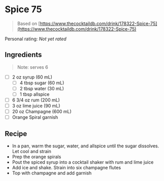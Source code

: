 # Spice 75

> Based on [https://www.thecocktaildb.com/drink/178322-Spice-75](https://www.thecocktaildb.com/drink/178322-Spice-75)

<!-- {cts} rating=0; (User can specify rating on scale of 1-5) -->

Personal rating: *Not yet rated*

<!-- {cte} -->

<!-- {cts} name_image=None; (User can specify image name) -->

<!-- TODO: Capture image -->

<!-- {cte} -->

## Ingredients

> Note: serves 6

- [ ] 2 oz syrup (60 mL)
    - [ ] 4 tbsp sugar (60 mL)
    - [ ] 2 tbsp water (30 mL)
    - [ ] 1 tbsp allspice
- [ ] 6 3/4 oz rum (200 mL)
- [ ] 3 oz lime juice (90 mL)
- [ ] 20 oz Champagne (600 mL)
- [ ] Orange Spiral garnish

## Recipe

- In a pan, warm the sugar, water, and allspice until the sugar dissolves. Let cool and strain
- Prep the orange spirals
- Pout the spiced syrup into a cocktail shaker with rum and lime juice
- Add ice and shake. Strain into six champagne flutes
- Top with champagne and add garnish
